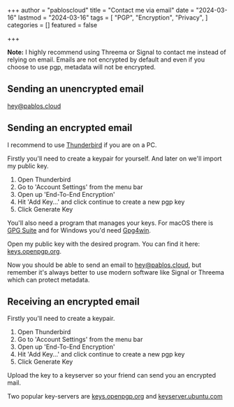 +++
author = "pabloscloud"
title = "Contact me via email"
date = "2024-03-16"
lastmod = "2024-03-16"
tags = [
  "PGP",
  "Encryption",
  "Privacy",
]
categories = []
featured = false

+++
<div class="alert">
  <i class="fas fa-info-circle"></i> <strong>Note:</strong> I highly recommend using Threema or Signal to contact me instead of relying on email. Emails are not encrypted by default and even if you choose to use pgp, metadata will not be encrypted.
</div>

## Sending an unencrypted email
[hey@pablos.cloud](mailto:hey@pablos.cloud?body=Hey%20Pablo%2C%0D%0A%0D%0A)

## Sending an encrypted email

I recommend to use [Thunderbird](https://www.thunderbird.net) if you are on a PC.

Firstly you'll need to create a keypair for yourself. And later on we'll import my public key.
1. Open Thunderbird
2. Go to 'Account Settings' from the menu bar
3. Open up 'End-To-End Encryption'
4. Hit 'Add Key...' and click continue to create a new pgp key
5. Click Generate Key


You'll also need a program that manages your keys. For macOS there is [GPG Suite](https://gpgtools.org) and for Windows you'd need [Gpg4win](https://gpg4win.de).

Open my public key with the desired program. You can find it here: [keys.openpgp.org](https://keys.openpgp.org/vks/v1/by-fingerprint/C512E45E7235A6904C4A76844165BE9C6E5DC8FF).


Now you should be able to send an email to hey@pablos.cloud, but remember it's always better to use modern software like Signal or Threema which can protect metadata.

## Receiving an encrypted email

Firstly you'll need to create a keypair.

1. Open Thunderbird
2. Go to 'Account Settings' from the menu bar
3. Open up 'End-To-End Encryption'
4. Hit 'Add Key...' and click continue to create a new pgp key
5. Click Generate Key

Upload the key to a keyserver so your friend can send you an encrypted mail.

Two popular key-servers are [keys.openpgp.org](https://keys.openpgp.org) and [keyserver.ubuntu.com](https://keyserver.ubuntu.com/)